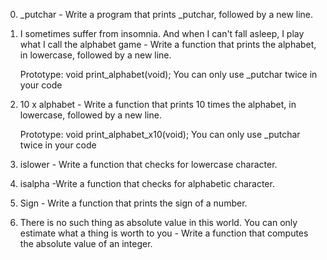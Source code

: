  0. _putchar - Write a program that prints _putchar, followed by a new line.
 1. I sometimes suffer from insomnia. And when I can't fall asleep, I play what I call the alphabet game - Write a function that prints the alphabet, in lowercase, followed by a new line.

    Prototype: void print_alphabet(void);
    You can only use _putchar twice in your code
2. 10 x alphabet  - Write a function that prints 10 times the alphabet, in lowercase, followed by a new line.

    Prototype: void print_alphabet_x10(void);
    You can only use _putchar twice in your code
3. islower - Write a function that checks for lowercase character. 
4. isalpha -Write a function that checks for alphabetic character.
5. Sign  - Write a function that prints the sign of a number.
6. There is no such thing as absolute value in this world. You can only estimate what a thing is worth to you - Write a function that computes the absolute value of an integer.
 
